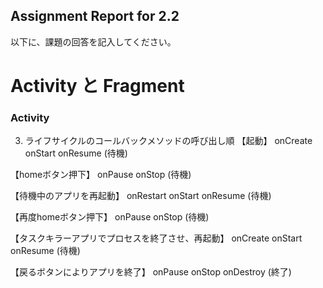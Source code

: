 Assignment Report for 2.2
------

以下に、課題の回答を記入してください。

Activity と Fragment
======

### Activity

3. ライフサイクルのコールバックメソッドの呼び出し順
【起動】
onCreate
onStart
onResume
(待機)

【homeボタン押下】
onPause
onStop
(待機)

【待機中のアプリを再起動】
onRestart
onStart
onResume
(待機)

【再度homeボタン押下】
onPause
onStop
(待機)

【タスクキラーアプリでプロセスを終了させ、再起動】
onCreate
onStart
onResume
(待機)

【戻るボタンによりアプリを終了】
onPause
onStop
onDestroy
(終了)